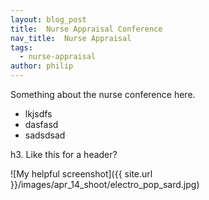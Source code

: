 ```yaml
---
layout: blog_post
title:  Nurse Appraisal Conference
nav_title:  Nurse Appraisal
tags:
  - nurse-appraisal
author: philip
---
```


Something about the nurse conference here.

* lkjsdfs
* dasfasd
* sadsdsad

h3. Like this for a header?

![My helpful screenshot]({{ site.url }}/images/apr_14_shoot/electro_pop_sard.jpg)